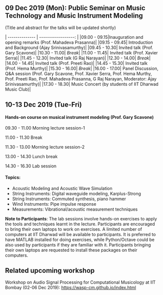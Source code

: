 ## 09 Dec 2019 (Mon): Public Seminar on Music Technology and Music Instrument Modeling

(Title and abstract for the talks will be updated shortly)

| -------------- | ------------------: |
|09.00 - 09.15|Inauguration and opening remarks (Prof. Mahadeva Prasanna)|
|09.15 - 09.45|	Introduction and Background (Ajay Srinivasamurthy)|
|09.45 - 10.30|	Invited talk (Prof. Gary Scavone)|
|10.30 - 11.00|	_Break_|
|11.00 - 11.45|		Invited talk (Prof. Xavier Serra)|
|11.45 - 12.30|		Invited talk (G Raj Narayan)|
|12.30 - 14.00|		_Break_|
|14.00 - 14.45| 	Invited talk (Prof. Preeti Rao)|
|14.45 - 15.30|		Invited talk (Prof. Hema Murthy)|
|15.30 - 16.00| _Break_|
|16.00 - 17.00| Panel Discussion, Q&A session (Prof. Gary Scavone, Prof. Xavier Serra, Prof. Hema Murthy, Prof. Preeti Rao, Prof. Mahadeva Prasanna, G Raj Narayan, Moderator: Ajay Srinivasamurthy)|
|17.30 - 18.30|		Music Concert (by students of IIT Dharwad Music Club)|

## 10-13 Dec 2019 (Tue-Fri)
#### Hands-on course on musical instrument modeling (Prof. Gary Scavone)

09.30 - 11.00   Morning lecture session-1

11.00 - 11.30 	Break

11.30 - 13.00		Morning lecture session-2

13.00 - 14.30		Lunch break

14.30 - 16.30		Lab session

#### Topics:
* Acoustic Modeling and Acoustic Wave Simulation
* String Instruments: Digital waveguide modeling, Karplus-Strong
* String Instruments: Commuted synthesis, piano hammer
* Wind Instruments: Pipe impulse response
* Measurements: Vibrational/acoustic measurement techniques

**Note to Participants**: The lab sessions involve hands-on exercises to apply the tools and techniques learnt in the lecture. Participants are encouraged to bring their own laptops to work on exercises. A limited number of computers at IIT Dharwad will be available to participants. It is preferred to have MATLAB installed for doing exercises, while Python/Octave could be also used by participants if they are familiar with it. Participants bringing their own laptops are requested to install these packages on their computers. 

## Related upcoming workshop
Workshop on Audio Signal Processing for Computational Musicology at IIT Bombay (02-06 Dec 2019): https://wasp-cm.github.io/index.html

